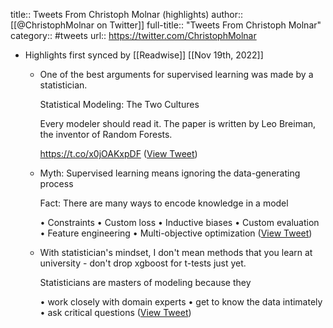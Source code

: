 title:: Tweets From Christoph Molnar (highlights)
author:: [[@ChristophMolnar on Twitter]]
full-title:: "Tweets From Christoph Molnar"
category:: #tweets
url:: https://twitter.com/ChristophMolnar

- Highlights first synced by [[Readwise]] [[Nov 19th, 2022]]
	- One of the best arguments for supervised learning was made by a statistician.
	  
	  Statistical Modeling: The Two Cultures
	  
	  Every modeler should read it. The paper is written by Leo Breiman, the inventor of Random Forests.
	  
	  https://t.co/x0jOAKxpDF ([View Tweet](https://twitter.com/ChristophMolnar/status/1574651186879246337))
	- Myth: Supervised learning means ignoring the data-generating process
	  
	  Fact: There are many ways to encode knowledge in a model
	  
	  • Constraints
	  • Custom loss
	  • Inductive biases
	  • Custom evaluation
	  • Feature engineering
	  • Multi-objective optimization ([View Tweet](https://twitter.com/ChristophMolnar/status/1575787562278469638))
	- With statistician's mindset, I don't mean methods that you learn at university - don't drop xgboost for t-tests just yet.
	  
	  Statisticians are masters of modeling because they
	  
	  • work closely with domain experts
	  • get to know the data intimately
	  • ask critical questions ([View Tweet](https://twitter.com/ChristophMolnar/status/1576852609612353537))